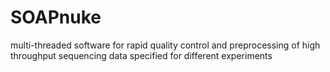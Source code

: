 # SOAPnuke
multi-threaded software for rapid quality control and preprocessing of high throughput sequencing data specified for different experiments
